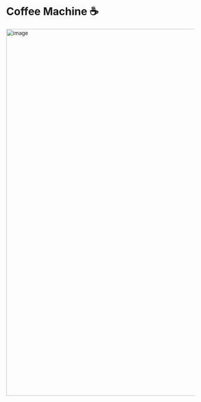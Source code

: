 # Coffee Machine ☕️
<img width="981" alt="image" src="https://github.com/user-attachments/assets/603fd6d5-2c82-4730-aff1-b23e70380280">
